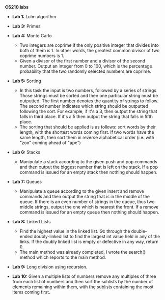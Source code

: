 **CS210 labs**

* **Lab 1:** Luhn algorithm
* **Lab 3:** Primes
* **Lab 4:** Monte Carlo
    * Two integers are coprime if the only positive integer that divides into both of them is 1. In other words, the greatest common divisor of two coprime numbers is 1.
    * Given a divisor of the first number and a divisor of the second number. Output an integer from 0 to 100, which is the percentage probability that the two randomly selected numbers are coprime.
    
* **Lab 5:** Sorting
    * In this task the input is two numbers, followed by a series of strings. Those strings must be sorted and then one particular string must be outputted. The first number denotes the quantity of strings to follow. The second number indicates which string should be outputted following the sort. For example, if it's a 3, then output the string that 
falls in third place. If it's a 5 then output the string that falls in fifth 
place.
    * The sorting that should be applied is as follows: sort words by their length, with the shortest words coming first. If two words have the same length, then sort them in reverse alphabetical order (i.e. with "zoo" coming ahead of "ape")

* **Lab 6:** Stacks
    * Manipulate a stack according to the given push and pop commands and then output the biggest number that is left on the stack. If a pop command is issued for an empty stack then 
nothing should happen.

* **Lab 7:** Queues
    * Manipulate a queue according to the given insert and remove commands and then output the string that is in the middle of the queue. If there is an even 
number of strings in the queue, thus two middle strings, output the one which is nearest the front. If a remove command is issued for an empty queue then nothing should happen.

* **Lab 8:** Linked Lists
    * Find the highest value in the linked list. Go through the double-ended doubly-linked list to find the largest int value held in any of the links. If the doubly linked list is empty or defective in any way, return 0. 
    * The main method was already completed, I wrote the search() method which reports to the main method.

* **Lab 9:** Long division using recursion.
* **Lab 10:** Given a multiple lists of numbers remove any multiples of three from each list of numbers and then sort the sublists by the number of elements remaining within them, with the sublists containing the most items coming first.


